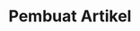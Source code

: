 ---
title: "Pembuat Artikel"
layout: "authors_list"
description: "Pembuat Artikel the Complex Simple and Easy to Understand!"
type: "page"
cascade:
  thumbnail: /img/300x200.png
---